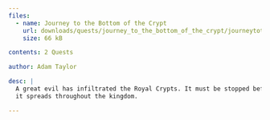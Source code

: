 ```yaml
---
files:
  - name: Journey to the Bottom of the Crypt
    url: downloads/quests/journey_to_the_bottom_of_the_crypt/journeytothebottomofthecrypt.zip
    size: 66 kB

contents: 2 Quests

author: Adam Taylor

desc: |
  A great evil has infiltrated the Royal Crypts. It must be stopped before
  it spreads throughout the kingdom.

---
```

